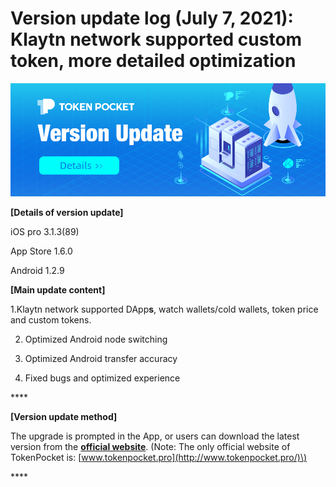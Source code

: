 # Version update log \(July 7, 2021\): Klaytn network supported custom token, more detailed optimization

![](../../.gitbook/assets/version-update.png)

**\[Details of version update\]** 

iOS pro 3.1.3\(89\) 

App Store 1.6.0 

Android 1.2.9



**\[Main update content\]** 

1.Klaytn network supported DApp**s**, watch wallets/cold wallets, token price and custom tokens.

2. Optimized Android node switching 

3. Optimized Android transfer accuracy 

4. Fixed bugs and optimized experience

\*\*\*\*

**\[Version update method\]** 

The upgrade is prompted in the App, or users can download the latest version from the [**official website**](https://www.tokenpocket.pro/en/download/app). \(Note: The only official website of TokenPocket is: [www.tokenpocket.pro](http://www.tokenpocket.pro/)\)





\*\*\*\*

